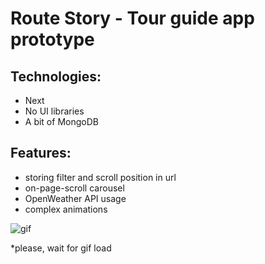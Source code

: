 # Route Story - Tour guide app prototype

## Technologies:
- Next
- No UI libraries
- A bit of MongoDB

## Features:
- storing filter and scroll position in url
- on-page-scroll carousel
- OpenWeather API usage
- complex animations

![gif](demo.gif)

*please, wait for gif load
